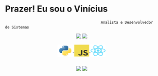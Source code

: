 # Prazer! Eu sou o Vinícius
                                                Analista e Desenvolvedor de Sistemas

</div>

<div align="center">
  <a href="https://github.com/viniwf">
  <img height="130em" src="https://github-readme-stats.vercel.app/api?username=viniwf&show_icons=true&theme=github_dark&include_all_commits=true&count_private=true"/>
  <img height="130em" src="https://github-readme-stats.vercel.app/api/top-langs/?username=viniwf&layout=compact&langs_count=7&theme=github_dark"/>
  
  <div align="center" valing="top"><br>
  <img align="center" alt="Vini-Python" height="40" width="50" src="https://raw.githubusercontent.com/devicons/devicon/master/icons/python/python-original.svg"> 
  <img align="center" alt="Vini-JS" height="40" width="50" src="https://raw.githubusercontent.com/devicons/devicon/master/icons/javascript/javascript-original.svg">
  <img align="center" alt="Vini-React" height="40" width="50" src="https://raw.githubusercontent.com/devicons/devicon/master/icons/react/react-original.svg">




   </div><br>

  
   <a href="https://instagram.com/viniwf" target="_blank"><img src="https://img.shields.io/badge/-Instagram-%23E4405F?style=for-the-badge&logo=instagram&logoColor=white" target="_blank"></a>
   <a href = "mailto:vinicius1001.fernandes@gmail.com"><img src="https://img.shields.io/badge/-Gmail-%23333?style=for-the-badge&logo=gmail&logoColor=white" target="_blank"></a>
 
